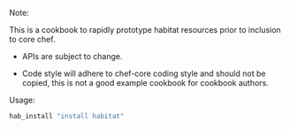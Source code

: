 
Note:

This is a cookbook to rapidly prototype habitat resources prior to inclusion to core chef.

- APIs are subject to change.

- Code style will adhere to chef-core coding style and should not be copied, this is not a
  good example cookbook for cookbook authors.

Usage:

```ruby
hab_install "install habitat"
```
